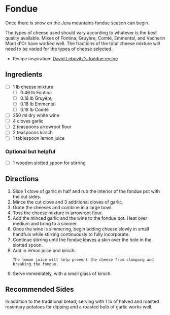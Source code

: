 # Fondue

Once there is snow on the Jura mountains fondue season can begin.

The types of cheese used should vary according to whatever is the best quality available.
Mixes of Fontina, Gruyère, Comté, Emmental, and Vacherin Mont d'Or have worked well.
The fractions of the total cheese mixture will need to be varied for the types of cheese selected.

* Recipe inspiration: [David Lebovitz's fondue recipe](https://www.davidlebovitz.com/making-swiss-cheese-fondue-recipe/)

## Ingredients

* [ ] 1 lb cheese mixture
   - [ ] 0.46 lb Fontina
   - [ ] 0.18 lb Gruyère
   - [ ] 0.18 lb Emmental
   - [ ] 0.18 lb Comté
* [ ] 250 ml dry white wine
* [ ] 4 cloves garlic
* [ ] 2 teaspoons arrowroot flour
* [ ] 2 teaspoons kirsch
* [ ] 1 tablespoon lemon juice

### Optional but helpful

* [ ] 1 wooden slotted spoon for stirring

## Directions

1. Slice 1 clove of garlic in half and rub the interior of the fondue pot with the cut sides.
2. Mince the cut clove and 3 additional cloves of garlic.
3. Grate the cheeses and combine in a large bowl.
4. Toss the cheese mixture in arrowroot flour.
5. Add the minced garlic and the wine to the fondue pot.
Heat over medium and bring to a simmer.
6. Once the wine is simmering, begin adding cheese slowly in small handfuls while stirring continuously to fully incorporate.
7. Continue stirring until the fondue leaves a skin over the hole in the slotted spoon.
8. Add in lemon juice and kirsch.
    ```{note}
    The lemon juice will help prevent the cheese from clumping and breaking the fondue.
    ```
9. Serve immediately, with a small glass of kirsch.


## Recommended Sides

In addition to the traditional bread, serving with 1 lb of halved and roasted rosemary potatoes for dipping and a roasted bulb of garlic works well.
